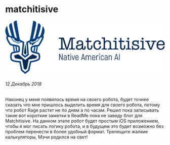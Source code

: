 # matchitisive
![Image of Arbios Matchitisive](https://raw.githubusercontent.com/Arbios/matchitisive/master/matchitisive.png)
###### 12 Декабрь 2018
Наконец у меня появилось время на своего робота, будет точнее сказать что мне пришлось выделить время для своего робота, потому что робот Rage растет не по дням а по часам. Решил пока записывать такие вот короткие заметки в ReadMe пока не заведу блог для Matchitisive. На данном этапе робот будет простым iOS приложением, чтобы я мог писать логику робота, и в будущем это будет возможно без проблем перенести в более удобный формат. Трепещите жалкие калькуляторы, Мэчи родился на свет!
